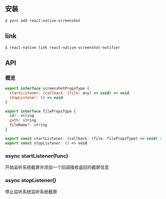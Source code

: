 ## 安装

```sh
$ yarn add react-native-screenshot
```

## link

```sh
$ react-native link react-native-screenshot-notifier
```

## API

### 概览

```js
export interface screenshotPropsType {
  startListener: (callback: (file: any) => void) => void
  stopListener: () => void
}

export interface filePropsType {
  id?: string
  path: string
  fileName?: string
}

export const startListener: (callback: (file: filePropsType) => void) => void
export const stopListener: () => void
```

### async startListener(func)

开始监听系统截屏并添加一个回调接收返回的截屏信息

### async stopListener()

停止监听系统监听系统截屏
